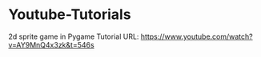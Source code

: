 # Youtube-Tutorials
2d sprite game in Pygame
Tutorial URL: https://www.youtube.com/watch?v=AY9MnQ4x3zk&t=546s
